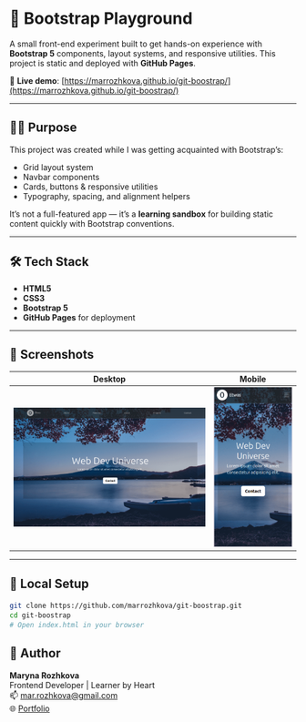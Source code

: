 # 🚀 Bootstrap Playground

A small front-end experiment built to get hands-on experience with **Bootstrap 5** components, layout systems, and responsive utilities. This project is static and deployed with **GitHub Pages**.

🔗 **Live demo**: [https://marrozhkova.github.io/git-boostrap/](https://marrozhkova.github.io/git-boostrap/)

---

## 🧑‍🎓 Purpose

This project was created while I was getting acquainted with Bootstrap’s:

- Grid layout system
- Navbar components
- Cards, buttons & responsive utilities
- Typography, spacing, and alignment helpers

It’s not a full-featured app — it’s a **learning sandbox** for building static content quickly with Bootstrap conventions.

---

## 🛠️ Tech Stack

- **HTML5**
- **CSS3**
- **Bootstrap 5**
- **GitHub Pages** for deployment

---

## 📸 Screenshots

| Desktop | Mobile |
|---------|--------|
| ![Desktop Screenshot](./B-desktop.png) | ![Mobile Screenshot](./B-mobile.png) |

---

## 🚀 Local Setup

```bash
git clone https://github.com/marrozhkova/git-boostrap.git
cd git-boostrap
# Open index.html in your browser
```
## 👤 Author

**Maryna Rozhkova**  
Frontend Developer | Learner by Heart  
📫 [mar.rozhkova@gmail.com](mailto:mar.rozhkova@gmail.com)  
🌐 [Portfolio](https://marrozhkova-portfolio.vercel.app/)
